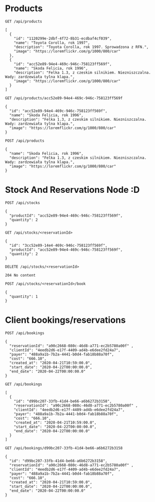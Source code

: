 # Products

`GET /api/products`

```
[
  {
    "id": "1120299e-2dbf-4f72-8b31-ecdbaf4cf039",
    "name": "Toyota Corolla, rok 1997",
    "description": "Toyota Corolla, rok 1997. Sprowadzona z RFN.",
    "image": "https://loremflickr.com/g/1000/800/car"
  },
  {
    "id": "acc52e89-94e4-469c-946c-758123ff569f",
    "name": "Skoda Felicia, rok 1996",
    "description": "Felka 1.3, z czeskim silnikiem. Niezniszczalna. Wady: zardzewiała tylna klapa.",
    "image": "https://loremflickr.com/g/1000/800/car"
  }
]
```

`GET /api/products/acc52e89-94e4-469c-946c-758123ff569f`

```
{
  "id": "acc52e89-94e4-469c-946c-758123ff569f",
  "name": "Skoda Felicia, rok 1996",
  "description": "Felka 1.3, z czeskim silnikiem. Niezniszczalna. Wady: zardzewiała tylna klapa.",
  "image": "https://loremflickr.com/g/1000/800/car"
}
```

`POST /api/products`

```
{
  "name": "Skoda Felicia, rok 1996",
  "description": "Felka 1.3, z czeskim silnikiem. Niezniszczalna. Wady: zardzewiała tylna klapa.",
  "image": "https://loremflickr.com/g/1000/800/car"
}
```

# Stock And Reservations Node :D

`POST /api/stocks`

```
{
  "productId": "acc52e89-94e4-469c-946c-758123ff569f",
  "quantity": 2
}
```

`GET /api/stocks/<reservationId>`

```
{
  "id": "3cc52e89-14e4-469c-946c-758123ff569f",
  "productId": "acc52e89-94e4-469c-946c-758123ff569f",
  "quantity": 2
}
```

`DELETE /api/stocks/<reservationId>`

```
204 No content
```


`POST /api/stocks/<reservationId>/book`

```
{
  "quantity": 1
}
```

# Client bookings/reservations

`POST /api/bookings`

```
{
  "reservationId": "a90c2668-080c-46d8-a771-ec2b5780a00f" ,
  "clientId": "4eedb2d6-e17f-4409-ad4b-e6dee2fd24a7",
  "payer": "488a9a1b-7b2a-4441-b0d4-fab18b88a70f",
  "cost": "666.10",
  "created_at": "2020-04-21T10:59:00.0",
  "start_date": "2020-04-22T00:00:00.0",
  "end_date": "2020-04-22T00:00:00.0"
}
```

`GET /api/bookings`

```
[
  {
    "id": "d99bc207-33fb-41d4-be66-a6b6272b3158",
    "reservationId": "a90c2668-080c-46d8-a771-ec2b5780a00f" ,
    "clientId": "4eedb2d6-e17f-4409-ad4b-e6dee2fd24a7",
    "payer": "488a9a1b-7b2a-4441-b0d4-fab18b88a70f",
    "cost": "666.10",
    "created_at": "2020-04-21T10:59:00.0",
    "start_date": "2020-04-22T00:00:00.0",
    "end_date": "2020-04-22T00:00:00.0"
  }
]
```

`GET /api/bookings/d99bc207-33fb-41d4-be66-a6b6272b3158`

```
{
  "id": "d99bc207-33fb-41d4-be66-a6b6272b3158",
  "reservationId": "a90c2668-080c-46d8-a771-ec2b5780a00f" ,
  "clientId": "4eedb2d6-e17f-4409-ad4b-e6dee2fd24a7",
  "payer": "488a9a1b-7b2a-4441-b0d4-fab18b88a70f",
  "cost": "666.10",
  "created_at": "2020-04-21T10:59:00.0",
  "start_date": "2020-04-22T00:00:00.0",
  "end_date": "2020-04-22T00:00:00.0"
}
```